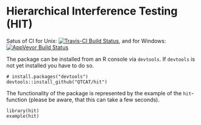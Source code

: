 # Hierarchical Interference Testing (HIT)

Satus of CI for Unix:
[![Travis-CI Build Status](https://travis-ci.org/jrklasen/hit.png?branch=master)](https://travis-ci.org/jrklasen/hit), and for Windows:
[![AppVeyor Build Status](https://ci.appveyor.com/api/projects/status/github/jrklasen/hit?branch=master)](https://ci.appveyor.com/project/jrklasen/hit) 

The package can be installed from an R console via `devtools`. If `devtools` is not yet installed you have to do so.

    # install.packages("devtools")
    devtools::install_github("QTCAT/hit")
    
The functionality of the package is represented by the example of the `hit`-function (please be aware, that this can take a few seconds).

    library(hit)
    example(hit)


